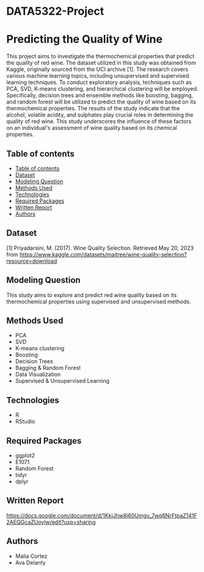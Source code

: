 # DATA5322-Project
# Predicting the Quality of Wine
This project aims to investigate the thermochemical properties that predict the quality of red wine. The dataset utilized in this study was obtained from Kaggle, originally sourced from the UCI archive [1]. The research covers various machine learning topics, including unsupervised and supervised learning techniques. To conduct exploratory analysis, techniques such as PCA, SVD, K-means clustering, and hierarchical clustering will be employed. Specifically, decision trees and ensemble methods like boosting, bagging, and random forest will be utilized to predict the quality of wine based on its thermochemical properties. The results of the study indicate that the alcohol, volatile acidity, and sulphates play crucial roles in determining the quality of red wine. This study underscores the influence of these factors on an individual's assessment of wine quality based on its chemical properties.

## Table of contents
- [Table of contents](#table-of-contents)
- [Dataset](#dataset)
- [Modeling Question](#modeling-question)
- [Methods Used](#methods-used)
- [Technologies](#technologies)
- [Required Packages](#required-packages)
- [Written Report](#written-report)
- [Authors](#authors)

## Dataset
[1] Priyadarsini, M. (2017). Wine Quality Selection. Retrieved May 20, 2023 from https://www.kaggle.com/datasets/maitree/wine-quality-selection?resource=download

## Modeling Question
This study aims to explore and predict red wine quality based on its thermochemical properties using supervised and unsupervised methods.

## Methods Used
- PCA
- SVD
- K-means clustering
- Boosting
- Decision Trees
- Bagging & Random Forest
- Data Visualization 
- Supervised & Unsupervised Learning

## Technologies
- R
- RStudio

## Required Packages
- ggplot2
- E1071
- Random Forest
- tidyr
- dplyr
## Written Report 
https://docs.google.com/document/d/1KkjJhw8j60Umgv_7wq6NrFtpaZ141F2AEQGcaZUoylw/edit?usp=sharing

## Authors
- Malia Cortez
- Ava Delanty 





